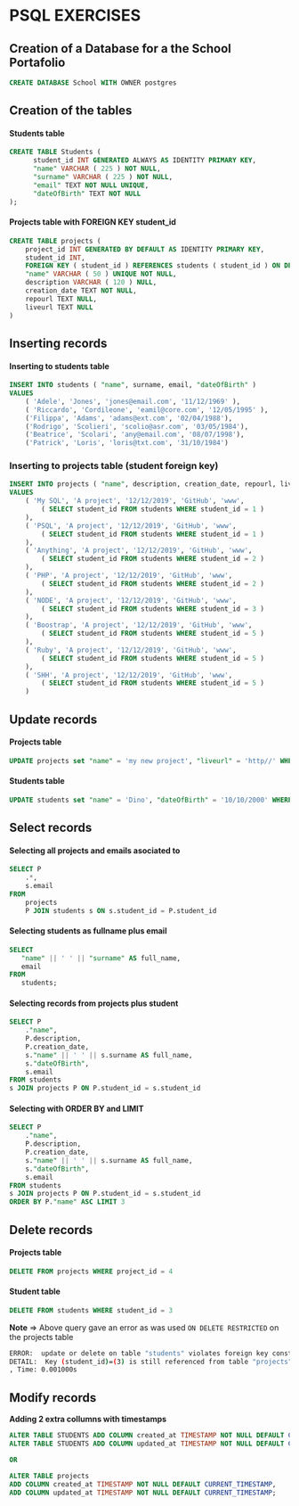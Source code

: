 # PSQL EXERCISES

## Creation of a Database for a the School Portafolio

```sql
CREATE DATABASE School WITH OWNER postgres
```

## Creation of the tables

#### Students table

```sql
CREATE TABLE Students ( 
      student_id INT GENERATED ALWAYS AS IDENTITY PRIMARY KEY,
      "name" VARCHAR ( 225 ) NOT NULL,
      "surname" VARCHAR ( 225 ) NOT NULL,
      "email" TEXT NOT NULL UNIQUE,
      "dateOfBirth" TEXT NOT NULL
);
```



#### Projects table with FOREIGN KEY student_id

```sql
CREATE TABLE projects (
	project_id INT GENERATED BY DEFAULT AS IDENTITY PRIMARY KEY,
	student_id INT,
	FOREIGN KEY ( student_id ) REFERENCES students ( student_id ) ON DELETE RESTRICT,
	"name" VARCHAR ( 50 ) UNIQUE NOT NULL,
	description VARCHAR ( 120 ) NULL,
	creation_date TEXT NOT NULL,
	repourl TEXT NULL,
	liveurl TEXT NULL 
)
```



## Inserting records

#### Inserting to students table

```sql
INSERT INTO students ( "name", surname, email, "dateOfBirth" )
VALUES
	( 'Adele', 'Jones', 'jones@email.com', '11/12/1969' ),
	( 'Riccardo', 'Cordileone', 'eamil@core.com', '12/05/1995' ),
	('Filippa', 'Adams', 'adams@ext.com', '02/04/1988'),
	('Rodrigo', 'Scolieri', 'scolio@asr.com', '03/05/1984'),
	('Beatrice', 'Scolari', 'any@email.com', '08/07/1998'),
	('Patrick', 'Loris', 'loris@txt.com', '31/10/1984')
```

### Inserting to projects table (student foreign key)

```sql
INSERT INTO projects ( "name", description, creation_date, repourl, liveurl, student_id )
VALUES
	( 'My SQL', 'A project', '12/12/2019', 'GitHub', 'www', 
		( SELECT student_id FROM students WHERE student_id = 1 ) 
	),
	( 'PSQL', 'A project', '12/12/2019', 'GitHub', 'www', 
		( SELECT student_id FROM students WHERE student_id = 1 ) 
	),
	( 'Anything', 'A project', '12/12/2019', 'GitHub', 'www', 
		( SELECT student_id FROM students WHERE student_id = 2 ) 
	),
	( 'PHP', 'A project', '12/12/2019', 'GitHub', 'www', 
		( SELECT student_id FROM students WHERE student_id = 2 ) 
	),
	( 'NODE', 'A project', '12/12/2019', 'GitHub', 'www', 
		( SELECT student_id FROM students WHERE student_id = 3 ) 
	),
	( 'Boostrap', 'A project', '12/12/2019', 'GitHub', 'www', 
		( SELECT student_id FROM students WHERE student_id = 5 ) 
	),
	( 'Ruby', 'A project', '12/12/2019', 'GitHub', 'www', 
		( SELECT student_id FROM students WHERE student_id = 5 ) 
	),
	( 'SHH', 'A project', '12/12/2019', 'GitHub', 'www', 
		( SELECT student_id FROM students WHERE student_id = 5 ) 
	)
```

## Update records

#### Projects table

```sql
UPDATE projects set "name" = 'my new project', "liveurl" = 'http//' WHERE project_id = 3
```

#### Students table 

```sql
UPDATE students set "name" = 'Dino', "dateOfBirth" = '10/10/2000' WHERE student_id = 3
```

## Select records

#### Selecting all projects and emails asociated to

```sql
SELECT P
	.*,
	s.email 
FROM
	projects
	P JOIN students s ON s.student_id = P.student_id
```



#### Selecting students as fullname plus email

```sql
SELECT 
   "name" || ' ' || "surname" AS full_name,
   email
FROM 
   students;
```



#### Selecting records from projects plus student

```sql
SELECT P
	."name",
	P.description,
	P.creation_date,
	s."name" || ' ' || s.surname AS full_name,
	s."dateOfBirth",
	s.email
FROM students
s JOIN projects P ON P.student_id = s.student_id
```

#### Selecting with ORDER BY and LIMIT

```sql
SELECT P
	."name",
	P.description,
	P.creation_date,
	s."name" || ' ' || s.surname AS full_name,
	s."dateOfBirth",
	s.email
FROM students
s JOIN projects P ON P.student_id = s.student_id
ORDER BY P."name" ASC LIMIT 3
```



## Delete records

#### Projects table

```sql
DELETE FROM projects WHERE project_id = 4
```

 #### Student table 

```sql
DELETE FROM students WHERE student_id = 3
```

**Note** => Above query gave an error as was used `ON DELETE RESTRICTED`  on the projects table 

```bash
ERROR:  update or delete on table "students" violates foreign key constraint "projects_student_id_fkey" on table "projects"
DETAIL:  Key (student_id)=(3) is still referenced from table "projects".
, Time: 0.001000s
```



## Modify records

**Adding 2 extra collumns with timestamps**

```sql
ALTER TABLE STUDENTS ADD COLUMN created_at TIMESTAMP NOT NULL DEFAULT CURRENT_TIMESTAMP;
ALTER TABLE STUDENTS ADD COLUMN updated_at TIMESTAMP NOT NULL DEFAULT CURRENT_TIMESTAMP;

OR

ALTER TABLE projects
ADD COLUMN created_at TIMESTAMP NOT NULL DEFAULT CURRENT_TIMESTAMP,
ADD COLUMN updated_at TIMESTAMP NOT NULL DEFAULT CURRENT_TIMESTAMP;
```

